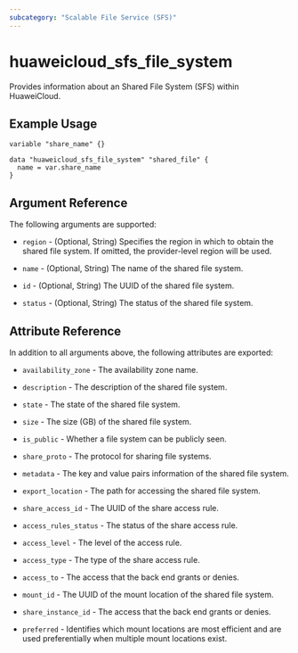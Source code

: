 ```yaml
---
subcategory: "Scalable File Service (SFS)"
---
```


# huaweicloud_sfs_file_system

Provides information about an Shared File System (SFS) within HuaweiCloud.

## Example Usage

```hcl
variable "share_name" {}

data "huaweicloud_sfs_file_system" "shared_file" {
  name = var.share_name
}
```

## Argument Reference

The following arguments are supported:

* `region` - (Optional, String) Specifies the region in which to obtain the shared file system.
  If omitted, the provider-level region will be used.

* `name` - (Optional, String) The name of the shared file system.

* `id` - (Optional, String) The UUID of the shared file system.

* `status` - (Optional, String) The status of the shared file system.

## Attribute Reference

In addition to all arguments above, the following attributes are exported:

* `availability_zone` - The availability zone name.

* `description` - The description of the shared file system.

* `state` - The state of the shared file system.

* `size` - The size (GB) of the shared file system.

* `is_public` - Whether a file system can be publicly seen.

* `share_proto` - The protocol for sharing file systems.

* `metadata` - The key and value pairs information of the shared file system.

* `export_location` - The path for accessing the shared file system.

* `share_access_id` - The UUID of the share access rule.

* `access_rules_status` - The status of the share access rule.

* `access_level` - The level of the access rule.

* `access_type` - The type of the share access rule.

* `access_to` - The access that the back end grants or denies.

* `mount_id` - The UUID of the mount location of the shared file system.

* `share_instance_id` - The access that the back end grants or denies.

* `preferred` - Identifies which mount locations are most efficient and are used preferentially when multiple mount
  locations exist.

